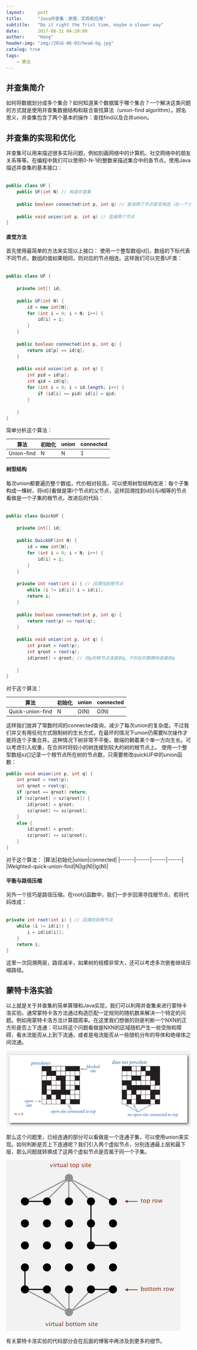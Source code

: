 ```yaml
---
layout:     post
title:      "Java并查集：原理，实现和应用"
subtitle:   "Do it right the frist time, maybe a slower way"
date:       2017-08-31 04:20:00
author:     "Hang"
header-img: "img//2016-06-03/head-bg.jpg"
catalog: true
tags:
    - 算法
---
```


## 并查集简介

如何将数据划分成多个集合？如何知道某个数据属于哪个集合？一个解决这类问题的方式就是使用并查集数据结构和联合查找算法（union-find algorithm）。顾名思义，并查集包含了两个基本的操作：查找find以及合并union。

## 并查集的实现和优化

并查集可以用来描述很多实际问题，例如刻画网络中的计算机、社交网络中的朋友关系等等。在编程中我们可以使用0-N-1的整数来描述集合中的各节点。使用Java描述并查集的基本接口：

```java	

public class UF {
	public UF(int N) // 构造并查集

	public boolean connected(int p, int q) // 查询两个节点是否相连（在一个子集中）

	public void union(int p, int q) // 连接两个节点
}

```

#### 直觉方法

首先使用最简单的方法来实现以上接口： 使用一个整型数组id[]，数组的下标代表不同节点，数组的值如果相同，则对应的节点相连。这样我们可以完善UF类：

```java

public class UF {

	private int[] id;

	public UF(int N) {
		id = new int[N];
		for (int i = 0; i < N; i++) {
			id[i] = i;
		}
	}

	public boolean connected(int p, int q) {
		return id[p] == id[q];
	}

	public void union(int p, int q) {
		int pid = id[p];
		int qid = id[q];
		for (int i = 0; i < id.length; i++) {
			if (id[i] == pid) id[i] = qid;
		}

	}
}

```

简单分析这个算法：

|算法|初始化|union|connected|
|------|------|------|------|
|Union-find|N|N|1|

#### 树型结构

每次union都要遍历整个数组，代价相对较高，可以使用树型结构改进：每个子集构成一棵树，将id[i]看做是第i个节点的父节点，这样回溯找到id[i]与i相等的节点看做是一个子集的根节点。改进后的代码：

```java

public class QuickUF {

	private int[] id;

	public QuickUF(int N) {
		id = new int[N];
		for (int i = 0; i < N; i++) {
			id[i] = i;
		}
	}

	private int root(int i) { // 回溯找到根节点
		while (i != id[i]) i = id[i];
		return i;
	}

	public boolean connected(int p, int q) {
		return root(p) == root(q);
	}

	public void union(int p, int q) {
		int proot = root(p);
		int qroot = root(q);
		id[proot] = qroot; // 将p的根节点连接到q, P所在的整棵树连接到q 

	}
}

```

对于这个算法：

|算法|初始化|union|connected|
|------|------|------|------|
|Quick-union-find|N|Ω(N)|Ω(N)|

这样我们放弃了常数时间的connected查询，减少了每次union的复杂度。不过我们并又有用任何方式限制树的生长方式，在最坏的情况下union仍需要N次操作才能将连个子集合并。这种情况下树非常不平衡，极端的朝着某个单一方向生长。可以考虑引入权重，在合并时将较小的树连接到较大的树的根节点上。
使用一个整型数组sz[]记录一个根节点所在树的节点数，只需要修改quickUF中的union函数：

```java
public void union(int p, int q) {
	int proot = root(p);
	int qroot = root(q);
	if (proot == qroot) return;
	if (sz[proot] < sz[qroot]) {
		id[proot] = qroot; 
		sz[qroot] += sz[proot];
	}
	else {
		id[qroot] = proot;
		sz[proot] += sz[qroot];
	}
}
```

对于这个算法：
|算法|初始化|union|connected|
|------|------|------|------|
|Weighted-quick-union-find|N|lg(N)|lg(N)|

#### 平衡与路径压缩

另外一个技巧是路径压缩，在root()函数中，我们一步步回溯寻找根节点，若将代码改成：

```java

private int root(int i) { // 回溯找到根节点
	while (i != id[i]) {
		i = id[id[i]];
	}
	return i;
}

```

这里一次回溯两层，路径减半，如果树的规模非常大，还可以考虑多次嵌套继续压缩路径。


## 蒙特卡洛实验

以上就是关于并查集的简单算理和Java实现，我们可以利用并查集来进行蒙特卡洛实验。通常蒙特卡洛方法通过构造匹配一定规则的随机数来解决一个特定的问题。例如用蒙特卡洛方法计算圆周率。在这里我们想做的则是判断一个NXN的正方形是否上下连通：可以将这个问题看做是NXN的区域随机产生一些空隙和障碍，看水流能否从上到下流通，或者是电流能否从一些随机分布的导体和绝缘体之间流通。

![](/img/2017-08-31/montecarlo.png)

那么这个问题里，已经连通的部分可以看做是一个连通子集，可以使用union来实现。如何判断是否上下连通呢？我们引入两个虚拟节点，分别连通最上层和最下层，那么问题就转换成了这两个虚拟节点是否属于同一个子集。

![](/img/2017-08-31/virtualsite.png)

有关蒙特卡洛实验的代码部分会在后面的博客中再涉及到更多的细节。


